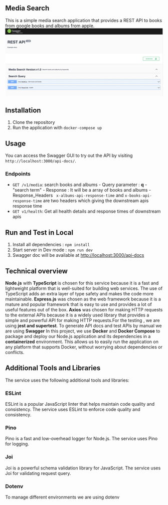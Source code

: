 ## Media Search

This is a simple media search application that provides a REST API to books from google books and albums from apple.
![enter image description here](https://github.com/jisspala/JISS-JOSE/blob/dev/doc/doc.png)

## Installation

1.  Clone the repository
2.  Run the application with `docker-compose up`

## Usage

You can access the Swagger GUI to try out the API by visiting `http://localhost:3000/api-docs/`.

### Endpoints

- `GET /v1/media`: search books and albums - Query parameter : **q** - "search term" - Response : It will be a array of books and albums - Response_Headers ` x-albums-api-response-time` and `x-books-api-response-time` are two headers which giving the downstream apis response time
- `GET v1/health`: Get all health details and response times of downstream apis

## Run and Test in Local

1.  Install all dependencies : `npm install`
2.  Start server in Dev mode : `npm run dev`
3.  Swagger doc will be available at [http://localhost:3000/api-docs](http://localhost:3000/api-docs)

## Technical overview

**Node.js** with **TypeScript** is chosen for this service because it is a fast and lightweight platform that is well-suited for building web services. The use of TypeScript adds an extra layer of type safety and makes the code more maintainable. **Express.js** was chosen as the web framework because it is a mature and popular framework that is easy to use and provides a lot of useful features out of the box. **Axios** was chosen for making HTTP requests to the external APIs because it is a widely used library that provides a simple and powerful API for making HTTP requests.For the testing , we are using **jest and supertest**.
To generate API docs and test APIs by manual we are using **Swagger**
In this project, we use **Docker** and **Docker Compose** to package and deploy our Node.js application and its dependencies in a **containerized** environment. This allows us to easily run the application on any platform that supports Docker, without worrying about dependencies or conflicts.

## Additional Tools and Libraries

The service uses the following additional tools and libraries:

### ESLint

ESLint is a popular JavaScript linter that helps maintain code quality and consistency. The service uses ESLint to enforce code quality and consistency.

### Pino

Pino is a fast and low-overhead logger for Node.js. The service uses Pino for logging.

### Joi

Joi is a powerful schema validation library for JavaScript. The service uses Joi for validating request query.

### Dotenv

To manage different environments we are using dotenv
